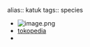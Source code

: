 alias:: katuk
tags:: species

- ![image.png](https://peach-geographical-bat-397.mypinata.cloud/ipfs/QmXrcD1me6sSLuJ8nL6ZMNSRdQW7xUuLnuTNErynzFQGN7)
- [tokopedia](https://www.tokopedia.com/kebunpetanimalang/bibit-daun-katuk-katu-sayur-tanaman-herbal-pelancar-asi-hidup-super?extParam=whid%3D11247721)
-